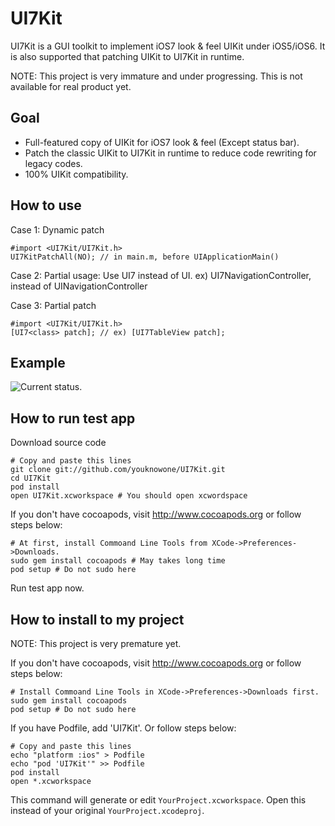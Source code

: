 UI7Kit
======

UI7Kit is a GUI toolkit to implement iOS7 look & feel UIKit under iOS5/iOS6. It is also supported that patching UIKit to UI7Kit in runtime.

NOTE: This project is very immature and under progressing. This is not available for real product yet.

Goal
----
- Full-featured copy of UIKit for iOS7 look & feel (Except status bar).
- Patch the classic UIKit to UI7Kit in runtime to reduce code rewriting for legacy codes.
- 100% UIKit compatibility.

How to use
----------
Case 1: Dynamic patch

    #import <UI7Kit/UI7Kit.h>
    UI7KitPatchAll(NO); // in main.m, before UIApplicationMain()

Case 2: Partial usage: Use UI7<class> instead of UI<class>.
ex) UI7NavigationController, instead of UINavigationController

Case 3: Partial patch

    #import <UI7Kit/UI7Kit.h>
    [UI7<class> patch]; // ex) [UI7TableView patch];

Example
-------
![Current status](https://raw.github.com/youknowone/UI7Kit/master/UI7Kit.png).


How to run test app
-------------------
Download source code

    # Copy and paste this lines
    git clone git://github.com/youknowone/UI7Kit.git
    cd UI7Kit
    pod install
    open UI7Kit.xcworkspace # You should open xcwordspace

If you don't have cocoapods, visit http://www.cocoapods.org or follow steps below:

    # At first, install Commoand Line Tools from XCode->Preferences->Downloads.
    sudo gem install cocoapods # May takes long time
    pod setup # Do not sudo here

Run test app now.


How to install to my project
----------------------------
NOTE: This project is very premature yet.

If you don't have cocoapods, visit http://www.cocoapods.org or follow steps below:

    # Install Commoand Line Tools in XCode->Preferences->Downloads first.
    sudo gem install cocoapods
    pod setup # Do not sudo here

If you have Podfile, add 'UI7Kit'. Or follow steps below:

    # Copy and paste this lines
    echo "platform :ios" > Podfile
    echo "pod 'UI7Kit'" >> Podfile
    pod install
    open *.xcworkspace

This command will generate or edit `YourProject.xcworkspace`.
Open this instead of your original `YourProject.xcodeproj`.
